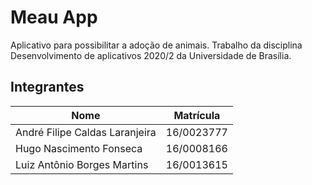 # Meau App

Aplicativo para possibilitar a adoção de animais. Trabalho da disciplina Desenvolvimento de aplicativos 2020/2 da Universidade de Brasília.

## Integrantes

Nome                           | Matrícula
-----------------------------  | ----------
André Filipe Caldas Laranjeira | 16/0023777
Hugo Nascimento Fonseca        | 16/0008166
Luiz Antônio Borges Martins    | 16/0013615
